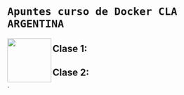 # `Apuntes curso de Docker CLA ARGENTINA`

<img align="left" width="100" height="100" src="http://www.fillmurray.com/100/100">

## Clase 1:

## Clase 2:
`
